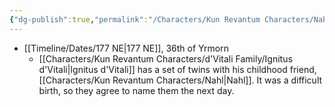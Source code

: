 ```yaml
---
{"dg-publish":true,"permalink":"/Characters/Kun Revantum Characters/Nahl/"}
---
```


- [[Timeline/Dates/177 NE\|177 NE]], 36th of Yrmorn
	- [[Characters/Kun Revantum Characters/d'Vitali Family/Ignitus d'Vitali\|Ignitus d'Vitali]] has a set of twins with his childhood friend, [[Characters/Kun Revantum Characters/Nahl\|Nahl]]. It was a difficult birth, so they agree to name them the next day.